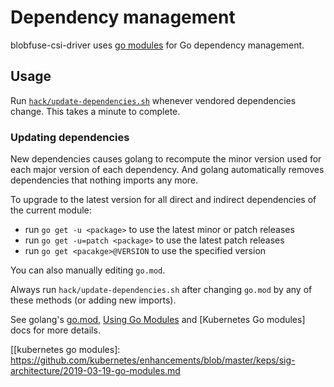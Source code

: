 # Dependency management

blobfuse-csi-driver uses [go modules] for Go dependency management.

## Usage

Run [`hack/update-dependencies.sh`] whenever vendored dependencies change.
This takes a minute to complete.

### Updating dependencies

New dependencies causes golang to recompute the minor version used for each major version of each dependency. And
golang automatically removes dependencies that nothing imports any more.

To upgrade to the latest version for all direct and indirect dependencies of the current module:

- run `go get -u <package>` to use the latest minor or patch releases
- run `go get -u=patch <package>` to use the latest patch releases
- run `go get <pacakge>@VERSION` to use the specified version

You can also manually editing `go.mod`.

Always run `hack/update-dependencies.sh` after changing `go.mod` by any of these methods (or adding new imports).

See golang's [go.mod], [Using Go Modules] and [Kubernetes Go modules] docs for more details.

[go.mod]: https://github.com/golang/go/wiki/Modules#gomod
[go modules]: https://github.com/golang/go/wiki/Modules
[`hack/update-dependencies.sh`]: hack/update-dependencies.sh
[using go modules]: https://blog.golang.org/using-go-modules
[[kubernetes go modules]: https://github.com/kubernetes/enhancements/blob/master/keps/sig-architecture/2019-03-19-go-modules.md
